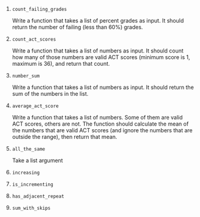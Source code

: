 1. `count_failing_grades`

   Write a function that takes a list of percent grades as input. It should return the number of failing (less than 60%) grades.

1. `count_act_scores`

   Write a function that takes a list of numbers as input. It should count how many of those numbers are valid ACT scores (minimum score is 1, maximum is 36), and return that count.

1. `number_sum`

   Write a function that takes a list of numbers as input. It should return the sum of the numbers in the list.

1. `average_act_score`

   Write a function that takes a list of numbers. Some of them are valid ACT scores, others are not. The function should calculate the mean of the numbers that are valid ACT scores (and ignore the numbers that are outside the range), then return that mean.

1. `all_the_same`

   Take a list argument

1. `increasing`

1. `is_incrementing`

1. `has_adjacent_repeat`

1. `sum_with_skips`

